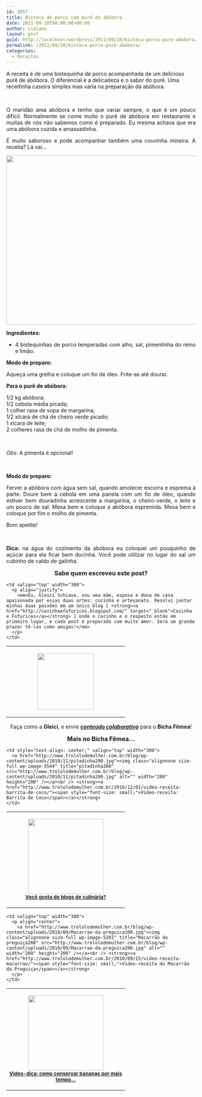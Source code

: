 ```yaml
---
id: 3057
title: Bisteca de porco com purê de abóbora
date: 2011-09-28T00:00:00+00:00
author: Lidiane
layout: post
guid: http://localhost/wordpress/2011/09/28/bisteca-porco-pure-abobora/
permalink: /2011/09/28/bisteca-porco-pure-abobora/
categories:
  - Receitas
---
```

A receita é de uma bistequinha de porco acompanhada de um delicioso purê de abóbora. O diferencial é a delicadeza e o sabor do purê. Uma receitinha caseira simples mas varia na preparação da abóbora.

&nbsp;

<p align="justify">
  O maridão ama abóbora e tenho que variar sempre, o que é um pouco difícil. Normalmente se come muito o purê de abóbora em restaurante e muitas de nós não sabemos como é preparado. Eu mesma achava que era uma abóbora cozida e amassadinha.
</p>

<!--more-->

<p align="justify">
  É muito saboroso e pode acompanhar também uma couvinha mineira. A receita? Lá vai…
</p>

<p align="center">
  <a href="http://www.trololodemulher.com.br/blog/wp-content/uploads/2011/09/bisteca-de-porco-com-pure-de-abobora.jpg"><img class="alignnone size-full wp-image-6961" title="bisteca de porco com purê de abóbora" src="http://www.trololodemulher.com.br/blog/wp-content/uploads/2011/09/bisteca-de-porco-com-pure-de-abobora.jpg" alt="" width="600" height="450" /></a>
</p>

<p align="justify">
  <strong>Ingredientes:</strong>
</p>

  * <div align="justify">
      4 bistequinhas de porco temperadas com alho, sal, pimentinha do reino e limão.
    </div>

<p align="justify">
  <strong>Modo de preparo:</strong>
</p>

<p align="justify">
  Aqueça uma grelha e coloque um fio de óleo. Frite-as até dourar.
</p>

<p align="justify">
  <strong>Para o purê de abóbora:</strong>
</p>

<p align="justify">
  1/2 kg abóbora;<br /> 1/2 cebola média picada;<br /> 1 colher rasa de sopa de margarina;<br /> 1/2 xícara de chá de cheiro verde picado;<br /> 1 xícara de leite;<br /> 2 colheres rasa de chá de molho de pimenta.
</p>

&nbsp;

<p align="justify">
  <em>Obs:</em> A pimenta é opcional!
</p>

&nbsp;

<p align="justify">
  <strong>Modo de preparo: </strong>
</p>

<p align="justify">
  Ferver a abóbora com água sem sal, quando amolecer escorra e esprema à parte. Doure bem a cebola em uma panela com um fio de óleo, quando estiver bem douradinha acrescente a margarina, o cheiro-verde, o leite e um pouco de sal. Mexa bem e coloque a abóbora espremida. Mexa bem e coloque por fim o molho de pimenta.
</p>

<p align="justify">
  Bom apetite!
</p>

&nbsp;

<p align="justify">
  <strong>Dica:</strong> na água do cozimento da abóbora eu coloquei um pouquinho de açúcar para ela ficar bem docinha. Você pode utilizar no lugar do sal um cubinho de caldo de galinha.
</p>

<p align="center">
  <strong><span style="font-size: medium;">Sabe quem escreveu este post?</span></strong>
</p>

<table width="600" border="0" cellspacing="0" cellpadding="2">
  <tr>
    <td valign="top" width="300">
      <p align="center">
        <a href="http://www.trololodemulher.com.br/blog/wp-content/uploads/2011/09/Gleici-Schiavo200.jpg"><img class="alignnone size-thumbnail wp-image-6965" title="Gleici Schiavo200" src="http://www.trololodemulher.com.br/blog/wp-content/uploads/2011/09/Gleici-Schiavo200-150x150.jpg" alt="" width="150" height="150" /></a>
      </p>
    </td>
    
    <td valign="top" width="300">
      <p align="justify">
        <em>Eu, Gleici Schiavo, sou uma mãe, esposa e dona de casa apaixonada por essas duas artes: cozinha e artesanato. Resolvi juntar minhas duas paixões em um único blog [ <strong><a href="http://cozinhaefofurices.blogspot.com/" target="_blank">Cozinha e Fofurices</a></strong> ] onde o carinho e o respeito estão em primeiro lugar, e cada post é preparado com muito amor. Será um grande prazer tê-las como amigas!</em>
      </p>
    </td>
  </tr>
</table>

<p align="center">
  Faça como a <strong>Gleici</strong>, e envie <strong><em><a href="http://www.trololodemulher.com.br/para-voce/conteudo-colaborativo/">conteúdo colaborativo</a></em></strong> para o <strong>Bicha Fêmea</strong>!
</p>

<p align="center">
  <strong><span style="font-size: medium;">Mais no Bicha Fêmea…</span></strong>
</p>

<table width="600" border="0" cellspacing="0" cellpadding="2">
  <tr>
    <td valign="top" width="300">
      <p align="center">
        <a href="http://www.trololodemulher.com.br/blog/wp-content/uploads/2011/08/pimenta200.jpg"><img class="alignnone size-full wp-image-6735" title="green peper isolated on white" src="http://www.trololodemulher.com.br/blog/wp-content/uploads/2011/08/pimenta200.jpg" alt="" width="200" height="200" /></a><br /> <strong><a href="http://www.trololodemulher.com.br/2011/08/12/blogs-de-culinaria/"><span style="font-size: small;">Você gosta de blogs de culinária?</span></a></strong>
      </p>
    </td>
    
    <td style="text-align: center;" valign="top" width="300">
      <a href="http://www.trololodemulher.com.br/blog/wp-content/uploads/2010/11/pitadinha200.jpg"><img class="alignnone size-full wp-image-5544" title="pitadinha200" src="http://www.trololodemulher.com.br/blog/wp-content/uploads/2010/11/pitadinha200.jpg" alt="" width="200" height="200" /></a><br /> <strong><a href="http://www.trololodemulher.com.br/2010/12/01/video-receita-barrita-de-coco/"><span style="font-size: small;">Video-receita: Barrita de Coco</span></a></strong>
    </td>
  </tr>
</table>

<table width="600" border="0" cellspacing="0" cellpadding="2">
  <tr>
    <td valign="top" width="300">
      <p align="center">
        <a href="http://www.trololodemulher.com.br/blog/wp-content/uploads/2010/09/video-dica-sobre-conservacao-de-bananas200.jpg"><img class="alignnone size-full wp-image-5229" title="vídeo-dica sobre conservação de bananas200" src="http://www.trololodemulher.com.br/blog/wp-content/uploads/2010/09/video-dica-sobre-conservacao-de-bananas200.jpg" alt="" width="200" height="200" /></a><br /> <strong><a href="http://www.trololodemulher.com.br/2010/09/24/video-dica-conservar-bananas/"><span style="font-size: small;">Video-dica: como conservar bananas por mais tempo…</span></a></strong>
      </p>
    </td>
    
    <td valign="top" width="300">
      <p align="center">
        <a href="http://www.trololodemulher.com.br/blog/wp-content/uploads/2010/09/Macarrao-da-preguica200.jpg"><img class="alignnone size-full wp-image-5201" title="Macarrão da preguiça200" src="http://www.trololodemulher.com.br/blog/wp-content/uploads/2010/09/Macarrao-da-preguica200.jpg" alt="" width="200" height="200" /></a><br /> <strong><a href="http://www.trololodemulher.com.br/2010/09/15/video-receita-macarrao/"><span style="font-size: small;">Video-receita do Macarrão da Preguiça</span></a></strong>
      </p>
    </td>
  </tr>
</table>